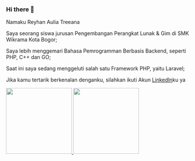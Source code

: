 ### Hi there 👋


Namaku Reyhan Aulia Treeana

Saya seorang siswa jurusan Pengembangan Perangkat Lunak & Gim di SMK Wikrama Kota Bogor;

Saya lebih menggemari Bahasa Pemrogramman Berbasis Backend, seperti PHP, C++ dan GO;

Saat ini saya sedang menggeluti salah satu Framework PHP, yaitu Laravel;

Jika kamu tertarik berkenalan denganku, silahkan ikuti Akun [LinkedIn](https://www.linkedin.com/in/reyhan-aulia-treeana-24063a25b/)ku ya

<p align="left">
<a href="https://github.com/eanauul">
  <img height="180em" src="https://github-readme-stats-eight-theta.vercel.app/api?username=eanauul&show_icons=true&theme=algolia&include_all_commits=true&count_private=true"/>
  <img height="180em" src="https://github-readme-stats-eight-theta.vercel.app/api/top-langs/?username=eanauul&layout=compact&langs_count=8&theme=algolia"/>
</a>
</p>
